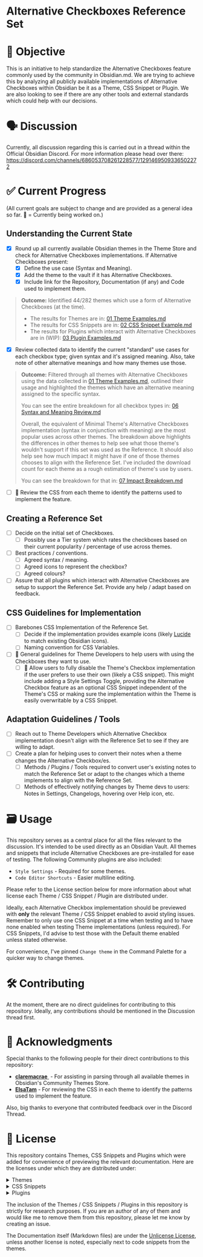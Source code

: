 # Alternative Checkboxes Reference Set

# 🎯 Objective

This is an initiative to help standardize the Alternative Checkboxes feature commonly used by the community in Obsidian.md. We are trying to achieve this by analyzing all publicly available implementations of Alternative Checkboxes within Obsidian be it as a Theme, CSS Snippet or Plugin. We are also looking to see if there are any other tools and external standards which could help with our decisions.

# 🗣️ Discussion

Currently, all discussion regarding this is carried out in a thread within the Official Obsidian Discord. For more information please head over there:
https://discord.com/channels/686053708261228577/1291469509336502272

# ✅ Current Progress

(All current goals are subject to change and are provided as a general idea so far. 📌 = Currently being worked on.)

## Understanding the Current State 
- [x] Round up all currently available Obsidian themes in the Theme Store and check for Alternative Checkboxes implementations. If Alternative Checkboxes present:
	- [x] Define the use case (Syntax and Meaning).
	- [x] Add the theme to the vault if it has Alternative Checkboxes.
	- [x] Include link for the Repository, Documentation (if any) and Code used to implement them.
> **Outcome:** Identified 44/282 themes which use a form of Alternative Checkboxes (at the time).
> - The results for Themes are in: [01 Theme Examples.md](https://github.com/damiankorcz/Alternative-Checkboxes-Reference-Set/blob/main/01%20Theme%20Examples.md)
> - The results for CSS Snippets are in: [02 CSS Snippet Example.md](https://github.com/damiankorcz/Alternative-Checkboxes-Reference-Set/blob/main/02%20CSS%20Snippet%20Examples.md)
> - The results for Plugins which interact with Alternative Checkboxes are in (WIP): [03 Plugin Examples.md](https://github.com/damiankorcz/Alternative-Checkboxes-Reference-Set/blob/main/03%20Plugin%20Examples.md)

- [x] Review collected data to identify the current "standard" use cases for each checkbox type; given syntax and it's assigned meaning. Also, take note of other alternative meanings and how many themes use those.
> **Outcome:** Filtered through all themes with Alternative Checkboxes using the data collected in [01 Theme Examples.md](https://github.com/damiankorcz/Alternative-Checkboxes-Reference-Set/blob/main/01%20Theme%20Examples.md), outlined their usage and highlighted the themes which have an alternative meaning assigned to the specific syntax. 
> 
> You can see the entire breakdown for all checkbox types in: [06 Syntax and Meaning Review.md](https://github.com/damiankorcz/Alternative-Checkboxes-Reference-Set/blob/main/06%20Syntax%20and%20Meaning%20Review.md)
> 
> Overall, the equivalent of Minimal Theme's Alternative Checkboxes implementation (syntax in conjunction with meaning) are the most popular uses across other themes. The breakdown above highlights the differences in other themes to help see what those theme's wouldn't support if this set was used as the Reference. It should also help see how much impact it might have if one of those themes chooses to align with the Reference Set. I've included the download count for each theme as a rough estimation of theme's use by users.
> 
> You can see the breakdown for that in: [07 Impact Breakdown.md](https://github.com/damiankorcz/Alternative-Checkboxes-Reference-Set/blob/main/07%20Impact%20Breakdown.md)

- [ ] 📌 Review the CSS from each theme to identify the patterns used to implement the feature.

## Creating a Reference Set
- [ ] Decide on the initial set of Checkboxes.
	- [ ] Possibly use a Tier system which rates the checkboxes based on their current popularity / percentage of use across themes.
- [ ] Best practices / conventions.
	- [ ] Agreed syntax / meaning.
	- [ ] Agreed icons to represent the checkbox?
	- [ ] Agreed colours?
- [ ] Assure that all plugins which interact with Alternative Checkboxes are setup to support the Reference Set. Provide any help / adapt based on feedback.

## CSS Guidelines for Implementation
- [ ] Barebones CSS Implementation of the Reference Set.
	- [ ] Decide if the implementation provides example icons (likely [Lucide](https://lucide.dev/) to match existing Obsidian icons).
	- [ ] Naming convention for CSS Variables.
- [ ] 📌 General guidelines for Theme Developers to help users with using the Checkboxes they want to use.
	- [ ] 📌 Allow users to fully disable the Theme's Checkbox implementation if the user prefers to use their own (likely a CSS snippet). This might include adding a Style Settings Toggle, providing the Alternative Checkbox feature as an optional CSS Snippet independent of the Theme's CSS or making sure the implementation within the Theme is easily overwritable by a CSS Snippet.

## Adaptation Guidelines / Tools
- [ ] Reach out to Theme Developers which Alternative Checkbox implementation doesn't align with the Reference Set to see if they are willing to adapt. 
- [ ] Create a plan for helping uses to convert their notes when a theme changes the Alternative Checkbox/es.
	- [ ] Methods / Plugins / Tools required to convert user's existing notes to match the Reference Set or adapt to the changes which a theme implements to align with the Reference Set.
	- [ ] Methods of effectively notifying changes by Theme devs to users: Notes in Settings, Changelogs, hovering over Help icon, etc.

# 🗃️ Usage

This repository serves as a central place for all the files relevant to the discussion. It's intended to be used directly as an Obsidian Vault. All themes and snippets that include Alternative Checkboxes are pre-installed for ease of testing. The following Community plugins are also included:
- `Style Settings` - Required for some themes.
- `Code Editor Shortcuts` - Easier multiline editing.

Please refer to the License section below for more information about what license each Theme / CSS Snippet / Plugin are distributed under.

Ideally, each Alternative Checkbox implementation should be previewed with **only** the relevant Theme / CSS Snippet enabled to avoid styling issues. Remember to only use one CSS Snippet at a time when testing and to have none enabled when testing Theme implementations (unless required). For CSS Snippets, I'd advise to test those with the Default theme enabled unless stated otherwise.

For convenience, I've pinned `Change theme` in the Command Palette for a quicker way to change themes.

# 🛠 Contributing

At the moment, there are no direct guidelines for contributing to this repository. Ideally, any contributions should be mentioned in the Discussion thread first.

# 📣 Acknowledgments

Special thanks to the following people for their direct contributions to this repository:
- [**claremacrae** ](https://github.com/claremacrae) - For assisting in parsing through all available themes in Obsidian's Community Themes Store.
- [**ElsaTam**](https://github.com/ElsaTam) - For reviewing the CSS in each theme to identify the patterns used to implement the feature.

Also, big thanks to everyone that contributed feedback over in the Discord Thread.

# 📝 License

This repository contains Themes, CSS Snippets and Plugins which were added for convenience of previewing the relevant documentation. Here are the licenses under which they are distributed under:

<details>
<summary>Themes</summary>

- [Minimal](https://github.com/kepano/obsidian-minimal) - Distributed under the [MIT License](https://github.com/kepano/obsidian-minimal/blob/master/LICENSE)
- [Things](https://github.com/colineckert/obsidian-things) - Distributed under the [MIT License](https://github.com/colineckert/obsidian-things/blob/main/LICENSE)
- [Blue Topaz](https://github.com/PKM-er/Blue-Topaz_Obsidian-css) - Distributed under the [MIT License](https://github.com/PKM-er/Blue-Topaz_Obsidian-css/blob/master/LICENSE)
- [AnuPpuccin](https://github.com/AnubisNekhet/AnuPpuccin) - Distributed under the [GPL-3.0 License](https://github.com/AnubisNekhet/AnuPpuccin/blob/main/LICENSE)
- [Sanctum](https://github.com/jdanielmourao/obsidian-sanctum) - Distributed under the [MIT License](https://github.com/jdanielmourao/obsidian-sanctum/blob/main/LICENSE)
- [ITS](https://github.com/SlRvb/Obsidian--ITS-Theme) - Distributed under the [GPL-2.0 License](https://github.com/SlRvb/Obsidian--ITS-Theme/blob/main/LICENSE)
- [Primary](https://github.com/primary-theme/obsidian) Distributed under the [GPL-3.0 License](https://github.com/primary-theme/obsidian/blob/main/LICENSE)
- [Tokyo Night](https://github.com/tcmmichaelb139/obsidian-tokyonight) - Distributed under the [MIT License](https://github.com/tcmmichaelb139/obsidian-tokyonight/blob/main/LICENSE)
- [Border](https://github.com/Akifyss/obsidian-border) - Distributed under the [MIT License](https://github.com/Akifyss/obsidian-border/blob/main/LICENSE)
- [Spectrum](https://github.com/wiktoriavh/Spectrum) - Distributed under the [MIT License](https://github.com/wiktoriavh/Spectrum/blob/main/LICENSE)
- [Cyber Glow](https://github.com/ArtexJay/Obsidian-CyberGlow) - Distributed under the [MIT License](https://github.com/ArtexJay/Obsidian-CyberGlow/blob/main/LICENSE)
- [LYT Mode](https://github.com/nickmilo/LYT-Mode) - Distributed under the [MIT License](https://github.com/nickmilo/LYT-Mode/blob/main/LICENSE)
- [Shiba Inu](https://github.com/faroukx/Obsidian-shiba-inu-theme) - Distributed under the [MIT License](https://github.com/faroukx/Obsidian-shiba-inu-theme/blob/main/LICENSE.txt) 
- [PLN](https://github.com/PipeItToDevNull/PLN) - Distributed under the [GPL-3.0 License](https://github.com/PipeItToDevNull/PLN/blob/master/LICENSE.md)
- [Obsidianotion](https://github.com/diegoeis/obsidianotion) - Distributed under the [Unlicense License](https://github.com/diegoeis/obsidianotion/blob/master/LICENSE)
- [Maple](https://github.com/subframe7536/obsidian-theme-maple) - Distributed under the [MIT License](https://github.com/subframe7536/obsidian-theme-maple/blob/main/LICENSE)
- [Ebullientworks](https://github.com/ebullient/obsidian-theme-ebullientworks) - Distributed under the [CC0-1.0 License](https://github.com/ebullient/obsidian-theme-ebullientworks/blob/main/LICENSE)
- [Pine Forest Berry](https://github.com/Nilahn/pine_forest_berry/) - Distributed under the [MIT License](https://github.com/Nilahn/pine_forest_berry/blob/main/LICENSE)
- [Aura](https://github.com/ashwinjadhav818/obsidian-aura) - Distributed under the [GPL-2.0 License](https://github.com/ashwinjadhav818/obsidian-aura/blob/master/LICENSE)
- [Vicious](https://github.com/zaheralmajed/vicious-theme-obsidian) - Distributed under the [MIT License](https://github.com/zaheralmajed/vicious-theme-obsidian/blob/main/LICENSE)
- [Simple](https://github.com/diegoeis/simple-obsidian) - Distributed under the [Unlicense License](https://github.com/diegoeis/simple-obsidian/blob/main/LICENSE)
- [Elegance](https://github.com/Victologo/elegance-theme) - Distributed under the [MIT License](https://github.com/Victologo/elegance-theme/blob/main/LICENSE)
- [Material Ocean](https://github.com/dragonwocky/obsidian-material-ocean) - Distributed under the [MIT License](https://github.com/dragonwocky/obsidian-material-ocean/blob/main/LICENSE)
- [Sparkling Night](https://github.com/isax785/obsidian-sparkling-night) - Distributed under the [MIT License](https://github.com/isax785/obsidian-sparkling-night/blob/master/LICENSE)
- [Kakano](https://github.com/isaacfreeman/kakano-obsidian-theme) - Distributed under the [MIT License](https://github.com/isaacfreeman/kakano-obsidian-theme) 
- [Neo](https://github.com/lab-do/obsidian-neo) - Distributed under the [MIT License](https://github.com/lab-do/obsidian-neo/blob/main/LICENCE)
- [Feather](https://github.com/zfmohammed/obsidian-feather) - Distributed under the [MIT License](https://github.com/zfmohammed/obsidian-feather/blob/main/LICENSE)
- [Listive](https://github.com/efemkay/obsidian-listive-theme) - Distributed under the [MIT License](https://github.com/efemkay/obsidian-listive-theme/blob/master/LICENSE.md)
- [MagicUser](https://github.com/drbap/magicuser-theme-for-obsidian) - Distributed under the [MIT License](https://github.com/drbap/magicuser-theme-for-obsidian/blob/main/LICENSE)
- [Qlean](https://github.com/Fro-Q/Qlean) - Distributed under the [MIT License](https://github.com/Fro-Q/Qlean/blob/main/LICENSE)
- [Yue](https://github.com/GixoXYZ/YueObsidian) - Distributed under the [MIT License](https://github.com/GixoXYZ/YueObsidian/blob/main/LICENSE)
- [sQdthOne](https://github.com/KeithLerner/ObsidianMDsQdthOne) - Distributed under the [GPL-3.0 License](https://github.com/KeithLerner/ObsidianMDsQdthOne/blob/main/LICENSE)
- [Dracula Plus](https://github.com/saket61195/Dracula_obsidian_theme) - Distributed under the [MIT License](https://github.com/saket61195/Dracula_obsidian_theme/blob/main/LICENSE)
- [Solitude](https://github.com/KyleKlus/solitude-obsidian-theme) - Distributed under the [MIT License](https://github.com/KyleKlus/solitude-obsidian-theme/blob/main/LICENCE)
- [Prime](https://github.com/rivea0/obsidian-prime) - Distributed under the [GPL-3.0 License](https://github.com/rivea0/obsidian-prime/blob/main/LICENSE)
- [Sanctum Reborn](https://github.com/antoKeinanen/obsidian-sanctum-reborn) - Distributed under the [MIT License](https://github.com/antoKeinanen/obsidian-sanctum-reborn/blob/main/LICENSE)
- [Underwater](https://github.com/Seniblue/Underwater) - Distributed under the [MIT License](https://github.com/Seniblue/Underwater/blob/main/LICENSE)
- [Nightingale](https://github.com/frank0713/nightingale-obsidian) - Distributed under the [MIT License](https://github.com/frank0713/nightingale-obsidian/blob/main/LICENSE)
- [Reshi](https://github.com/contrapasso3/Reshi) - Distributed under the [GPL-3.0 License](https://github.com/contrapasso3/Reshi/blob/main/LICENSE)
- [Shade Sanctuary](https://github.com/Elevict/Shade-Sanctuary) - Distributed under the [MIT License](https://github.com/Elevict/Shade-Sanctuary/blob/main/LICENSE)
- [Sparkling Day](https://github.com/isax785/obsidian-sparkling-day) - Distributed under the [MIT License](https://github.com/isax785/obsidian-sparkling-day/blob/master/LICENSE)
- [Oreo](https://github.com/carols12352/Oreo-theme) - Distributed under the [GPL-3.0 License](https://github.com/carols12352/Oreo-theme/blob/master/LICENSE)
- [Gummy Revived](https://github.com/WinnerWind/gummy-revived) - Distributed under the [MIT License](https://github.com/WinnerWind/gummy-revived/blob/main/LICENSE)
- [Lorens](https://github.com/lorens-osman-dev/Lorens-Obsidian-Theme) - Distributed under the [MIT License](https://github.com/lorens-osman-dev/Lorens-Obsidian-Theme/blob/master/LICENSE)
- [Fancy-a-Story](https://github.com/ElsaTam/obsidian-fancy-a-story) - Distributed under the [MIT License](https://github.com/ElsaTam/obsidian-fancy-a-story/blob/main/LICENSE)
- [Borealis](https://github.com/juanchiparra/obsidian-borealis) - Distributed under the [MIT License](https://github.com/juanchiparra/obsidian-borealis/blob/main/LICENSE)

</details>

<details>
<summary>CSS Snippets</summary>

- [ITS Alternative Checkboxes](https://github.com/SlRvb/Obsidian--ITS-Theme/blob/main/Guide/Alternate-Checkboxes.md) - Distributed under the [GPL-2.0 License](https://github.com/SlRvb/Obsidian--ITS-Theme/blob/main/LICENSE)
- [Phoenix Checkboxes](https://github.com/RyzenFromFire/obsidian-phoenix-checkboxes) - Distributed under the [MIT License](https://github.com/RyzenFromFire/obsidian-phoenix-checkboxes/blob/main/LICENSE)

</details>

<details>
<summary>Plugins</summary>

- [Style Settings](https://github.com/mgmeyers/obsidian-style-settings) - Distributed under the [GPL-3.0 License](https://github.com/mgmeyers/obsidian-style-settings/blob/main/LICENSE.md)
- [Editor Shortcuts](https://github.com/timhor/obsidian-editor-shortcuts) - Distributed under the [MIT License](https://github.com/timhor/obsidian-editor-shortcuts)
- [Tasks](https://github.com/obsidian-tasks-group/obsidian-tasks) - Distributed under the [MIT License](https://github.com/obsidian-tasks-group/obsidian-tasks/blob/main/LICENSE)
- [Snippetor](https://github.com/ebullient/obsidian-snippetor) - Distributed under the [AGPL-3.0 License](https://github.com/ebullient/obsidian-snippetor/blob/main/LICENSE)
- [ToggleList](https://github.com/thingnotok/obsidian-toggle-list) - Distributed under the [MIT License](https://github.com/thingnotok/obsidian-toggle-list/blob/master/LICENSE)

</details>

The inclusion of the Themes / CSS Snippets / Plugins in this repository is strictly for research purposes. If you are an author of any of them and would like me to remove them from this repository, please let me know by creating an issue.

The Documentation itself (Markdown files) are under the [Unlicense License](https://github.com/damiankorcz/Alternative-Checkboxes-Reference-Set/blob/main/LICENSE), unless another license is noted, especially next to code snippets from the themes.
